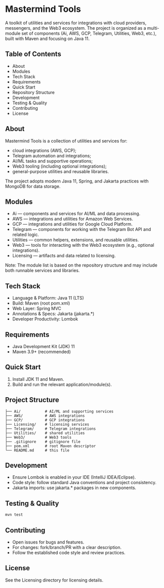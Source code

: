 # Mastermind Tools

A toolkit of utilities and services for integrations with cloud providers, messengers, and the Web3 ecosystem. The project is organized as a multi-module set of components (Ai, AWS, GCP, Telegram, Utilities, Web3, etc.), built with Maven and focusing on Java 11.

## Table of Contents
- About
- Modules
- Tech Stack
- Requirements
- Quick Start
- Repository Structure
- Development
- Testing & Quality
- Contributing
- License

## About
Mastermind Tools is a collection of utilities and services for:
- cloud integrations (AWS, GCP);
- Telegram automation and integrations;
- AI/ML tasks and supportive operations;
- Web3 tooling (including optional integrations);
- general-purpose utilities and reusable libraries.

The project adopts modern Java 11, Spring, and Jakarta practices with MongoDB for data storage.

## Modules
- Ai — components and services for AI/ML and data processing.
- AWS — integrations and utilities for Amazon Web Services.
- GCP — integrations and utilities for Google Cloud Platform.
- Telegram — components for working with the Telegram Bot API and related logic.
- Utilities — common helpers, extensions, and reusable utilities.
- Web3 — tools for interacting with the Web3 ecosystem (e.g., optional integrations).
- Licensing — artifacts and data related to licensing.

Note: The module list is based on the repository structure and may include both runnable services and libraries.

## Tech Stack
- Language & Platform: Java 11 (LTS)
- Build: Maven (root pom.xml)
- Web Layer: Spring MVC
- Annotations & Specs: Jakarta (jakarta.*)
- Developer Productivity: Lombok

## Requirements
- Java Development Kit (JDK) 11
- Maven 3.9+ (recommended)

## Quick Start
1) Install JDK 11 and Maven.
2) Build and run the relevant application/module(s).

## Project Structure
```
├── Ai/           # AI/ML and supporting services
├── AWS/          # AWS integrations
├── GCP/          # GCP integrations
├── Licensing/    # licensing services
├── Telegram/     # Telegram integrations
├── Utilities/    # shared utilities
├── Web3/         # Web3 tools
├── .gitignore    # gitignore file
├── pom.xml       # root Maven descriptor 
└── README.md     # this file
```

## Development
- Ensure Lombok is enabled in your IDE (IntelliJ IDEA/Eclipse).
- Code style: follow standard Java conventions and project consistency.
- Jakarta imports: use jakarta.* packages in new components.

## Testing & Quality

```bash
mvn test
```

## Contributing
- Open issues for bugs and features.
- For changes: fork/branch/PR with a clear description.
- Follow the established code style and review practices.

## License
See the Licensing directory for licensing details.